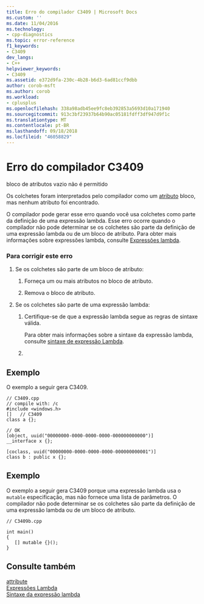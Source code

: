```yaml
---
title: Erro do compilador C3409 | Microsoft Docs
ms.custom: ''
ms.date: 11/04/2016
ms.technology:
- cpp-diagnostics
ms.topic: error-reference
f1_keywords:
- C3409
dev_langs:
- C++
helpviewer_keywords:
- C3409
ms.assetid: e372d9fa-230c-4b28-b6d3-6ad81ccf9dbb
author: corob-msft
ms.author: corob
ms.workload:
- cplusplus
ms.openlocfilehash: 338a98adb45ee9fc8eb392853a5693d10a171940
ms.sourcegitcommit: 913c3bf23937b64b90ac05181fdff3df947d9f1c
ms.translationtype: MT
ms.contentlocale: pt-BR
ms.lasthandoff: 09/18/2018
ms.locfileid: "46058829"
---
```

# <a name="compiler-error-c3409"></a>Erro do compilador C3409

bloco de atributos vazio não é permitido

Os colchetes foram interpretados pelo compilador como um [atributo](../../windows/cpp-attributes-reference.md) bloco, mas nenhum atributo foi encontrado.

O compilador pode gerar esse erro quando você usa colchetes como parte da definição de uma expressão lambda. Esse erro ocorre quando o compilador não pode determinar se os colchetes são parte da definição de uma expressão lambda ou de um bloco de atributo. Para obter mais informações sobre expressões lambda, consulte [Expressões lambda](../../cpp/lambda-expressions-in-cpp.md).

### <a name="to-correct-this-error"></a>Para corrigir este erro

1. Se os colchetes são parte de um bloco de atributo:

   1. Forneça um ou mais atributos no bloco de atributo.

   1. Remova o bloco de atributo.

1. Se os colchetes são parte de uma expressão lambda:

   1. Certifique-se de que a expressão lambda segue as regras de sintaxe válida.

         Para obter mais informações sobre a sintaxe da expressão lambda, consulte [sintaxe de expressão Lambda](../../cpp/lambda-expression-syntax.md).

    2.

## <a name="example"></a>Exemplo

O exemplo a seguir gera C3409.

```
// C3409.cpp
// compile with: /c
#include <windows.h>
[]   // C3409
class a {};

// OK
[object, uuid("00000000-0000-0000-0000-000000000000")]
__interface x {};

[coclass, uuid("00000000-0000-0000-0000-000000000001")]
class b : public x {};
```

## <a name="example"></a>Exemplo

O exemplo a seguir gera C3409 porque uma expressão lambda usa o `mutable` especificação, mas não fornece uma lista de parâmetros. O compilador não pode determinar se os colchetes são parte da definição de uma expressão lambda ou de um bloco de atributo.

```
// C3409b.cpp

int main()
{
   [] mutable {}();
}
```

## <a name="see-also"></a>Consulte também

[attribute](../../windows/cpp-attributes-reference.md)<br/>
[Expressões Lambda](../../cpp/lambda-expressions-in-cpp.md)<br/>
[Sintaxe da expressão lambda](../../cpp/lambda-expression-syntax.md)